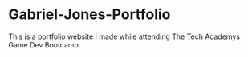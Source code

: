 # Gabriel-Jones-Portfolio

This is a portfolio website I made while attending The Tech Academys Game Dev Bootcamp
